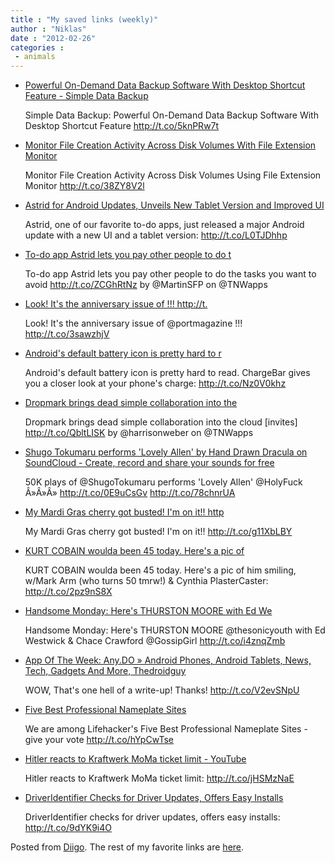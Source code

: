 ```yaml
---
title : "My saved links (weekly)"
author : "Niklas"
date : "2012-02-26"
categories : 
 - animals
---
```


- [Powerful On-Demand Data Backup Software With Desktop Shortcut Feature - Simple Data Backup](http://www.addictivetips.com/windows-tips/powerful-on-demand-data-backup-software-with-desktop-shortcut-feature-simple-data-backup/?utm_source=feedburner&utm_medium=twitter&utm_campaign=Feed%3A+Addictivetips+%28AddictiveTips%29)
    
    Simple Data Backup: Powerful On-Demand Data Backup Software With Desktop Shortcut Feature http://t.co/5knPRw7t
    
- [Monitor File Creation Activity Across Disk Volumes With File Extension Monitor](http://www.addictivetips.com/windows-tips/monitor-file-creation-activity-across-disk-volumes-with-file-extension-monitor/?utm_source=feedburner&utm_medium=twitter&utm_campaign=Feed%3A+Addictivetips+%28AddictiveTips%29)
    
    Monitor File Creation Activity Across Disk Volumes Using File Extension Monitor http://t.co/38ZY8V2l
    
- [Astrid for Android Updates, Unveils New Tablet Version and Improved UI](http://lifehacker.com/5887597/astrid-for-android-updates-unveils-new-tablet-version-and-improved-ui)
    
    Astrid, one of our favorite to-do apps, just released a major Android update with a new UI and a tablet version: http://t.co/L0TJDhhp
    
- [To-do app Astrid lets you pay other people to do t](http://t.co/ZCGhRtNz)
    
    To-do app Astrid lets you pay other people to do the tasks you want to avoid http://t.co/ZCGhRtNz by @MartinSFP on @TNWapps
    
- [Look! It's the anniversary issue of !!! http://t.](http://www.diigo.com/item/note/yyfb/x7pd)
    
    Look! It's the anniversary issue of @portmagazine !!! http://t.co/3sawzhjV
    
- [Android's default battery icon is pretty hard to r](http://lifehac.kr/x2WNK1)
    
    Android's default battery icon is pretty hard to read. ChargeBar gives you a closer look at your phone's charge: http://t.co/Nz0V0khz
    
- [Dropmark brings dead simple collaboration into the](http://t.co/QbltLISK)
    
    Dropmark brings dead simple collaboration into the cloud \[invites\] http://t.co/QbltLISK by @harrisonweber on @TNWapps
    
- [Shugo Tokumaru performs 'Lovely Allen' by Hand Drawn Dracula on SoundCloud - Create, record and share your sounds for free](http://soundcloud.com/handdrawndracula/shugo-tokumaru-performs-lovely)
    
    50K plays of @ShugoTokumaru performs 'Lovely Allen' @HolyFuck Â»Â»Â» http://t.co/0E9uCsGv http://t.co/78chnrUA
    
- [My Mardi Gras cherry got busted! I'm on it!! http](http://www.diigo.com/item/note/yyfb/smwu)
    
    My Mardi Gras cherry got busted! I'm on it!! http://t.co/g11XbLBY
    
- [KURT COBAIN woulda been 45 today. Here's a pic of](http://www.diigo.com/item/note/yyfb/a67i)
    
    KURT COBAIN woulda been 45 today. Here's a pic of him smiling, w/Mark Arm (who turns 50 tmrw!) & Cynthia PlasterCaster: http://t.co/2pz9nS8X
    
- [Handsome Monday: Here's THURSTON MOORE with Ed We](http://www.diigo.com/item/note/yyfb/46v0)
    
    Handsome Monday: Here's THURSTON MOORE @thesonicyouth with Ed Westwick & Chace Crawford @GossipGirl http://t.co/i4znqZmb
    
- [App Of The Week: Any.DO » Android Phones, Android Tablets, News, Tech, Gadgets And More, Thedroidguy](http://thedroidguy.com/2012/02/app-of-the-week-any-do)
    
    WOW, That's one hell of a write-up! Thanks! http://t.co/V2evSNpU
    
- [Five Best Professional Nameplate Sites](http://lifehacker.com/5886188/five-best-professional-nameplate-sites)
    
    We are among Lifehacker's Five Best Professional Nameplate Sites - give your vote http://t.co/hYpCwTse
    
- [Hitler reacts to Kraftwerk MoMa ticket limit - YouTube](http://www.youtube.com/watch?v=b4yohA0ZVt4&feature=youtu.be)
    
    Hitler reacts to Kraftwerk MoMa ticket limit: http://t.co/jHSMzNaE
    
- [DriverIdentifier Checks for Driver Updates, Offers Easy Installs](http://lifehacker.com/5886245)
    
    DriverIdentifier checks for driver updates, offers easy installs: http://t.co/9dYK9i4O
    

Posted from [Diigo](http://www.diigo.com). The rest of my favorite links are [here](http://www.diigo.com/user/npivic).
